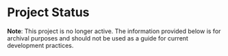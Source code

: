 # Project Status
**Note**: This project is no longer active. The information provided below is for archival purposes and should not be used as a guide for current development practices.
